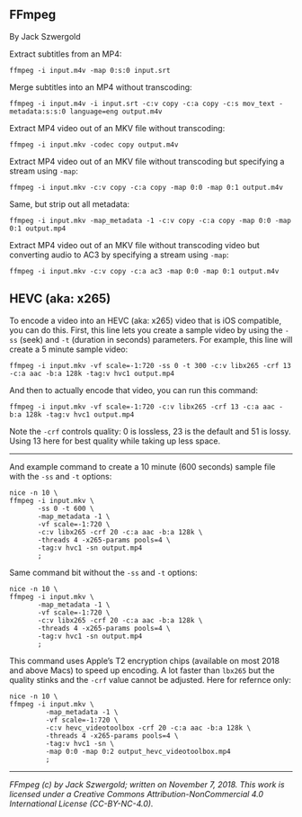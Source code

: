 ## FFmpeg

By Jack Szwergold

Extract subtitles from an MP4:

    ffmpeg -i input.m4v -map 0:s:0 input.srt

Merge subtitles into an MP4 without transcoding:

    ffmpeg -i input.m4v -i input.srt -c:v copy -c:a copy -c:s mov_text -metadata:s:s:0 language=eng output.m4v

Extract MP4 video out of an MKV file without transcoding:

    ffmpeg -i input.mkv -codec copy output.m4v

Extract MP4 video out of an MKV file without transcoding but specifying a stream using `-map`:

    ffmpeg -i input.mkv -c:v copy -c:a copy -map 0:0 -map 0:1 output.m4v

Same, but strip out all metadata:

    ffmpeg -i input.mkv -map_metadata -1 -c:v copy -c:a copy -map 0:0 -map 0:1 output.mp4

Extract MP4 video out of an MKV file without transcoding video but converting audio to AC3 by specifying a stream using `-map`:

    ffmpeg -i input.mkv -c:v copy -c:a ac3 -map 0:0 -map 0:1 output.m4v

## HEVC (aka: x265)

To encode a video into an HEVC (aka: x265) video that is iOS compatible, you can do this. First, this line lets you create a sample video by using the `-ss` (seek) and `-t` (duration in seconds) parameters. For example, this line will create a 5 minute sample video:

    ffmpeg -i input.mkv -vf scale=-1:720 -ss 0 -t 300 -c:v libx265 -crf 13 -c:a aac -b:a 128k -tag:v hvc1 output.mp4

And then to actually encode that video, you can run this command:

    ffmpeg -i input.mkv -vf scale=-1:720 -c:v libx265 -crf 13 -c:a aac -b:a 128k -tag:v hvc1 output.mp4

Note the `-crf` controls quality: 0 is lossless, 23 is the default and 51 is lossy. Using 13 here for best quality while taking up less space. 

***

And example command to create a 10 minute (600 seconds) sample file with the `-ss` and `-t` options:

	nice -n 10 \
	ffmpeg -i input.mkv \
	       -ss 0 -t 600 \
	       -map_metadata -1 \
	       -vf scale=-1:720 \
	       -c:v libx265 -crf 20 -c:a aac -b:a 128k \
	       -threads 4 -x265-params pools=4 \
	       -tag:v hvc1 -sn output.mp4
	       ;

Same command bit without the `-ss` and `-t` options:

	nice -n 10 \
	ffmpeg -i input.mkv \
	       -map_metadata -1 \
	       -vf scale=-1:720 \
	       -c:v libx265 -crf 20 -c:a aac -b:a 128k \
	       -threads 4 -x265-params pools=4 \
	       -tag:v hvc1 -sn output.mp4
	       ;

This command uses Apple’s T2 encryption chips (available on most 2018 and above Macs) to speed up encoding. A lot faster than `lbx265` but the quality stinks and the `-crf` value cannot be adjusted. Here for refernce only:

	nice -n 10 \
	ffmpeg -i input.mkv \
			 -map_metadata -1 \
			 -vf scale=-1:720 \
			 -c:v hevc_videotoolbox -crf 20 -c:a aac -b:a 128k \
			 -threads 4 -x265-params pools=4 \
			 -tag:v hvc1 -sn \
			 -map 0:0 -map 0:2 output_hevc_videotoolbox.mp4
			 ;

***

*FFmpeg (c) by Jack Szwergold; written on November 7, 2018. This work is licensed under a Creative Commons Attribution-NonCommercial 4.0 International License (CC-BY-NC-4.0).*
